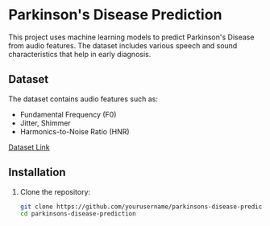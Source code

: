 # Parkinson's Disease Prediction

This project uses machine learning models to predict Parkinson's Disease from audio features. The dataset includes various speech and sound characteristics that help in early diagnosis.

## Dataset

The dataset contains audio features such as:

- Fundamental Frequency (F0)
- Jitter, Shimmer
- Harmonics-to-Noise Ratio (HNR)

[Dataset Link](https://archive.ics.uci.edu/ml/datasets/Parkinsons)

## Installation

1. Clone the repository:

   ```bash
   git clone https://github.com/yourusername/parkinsons-disease-prediction.git
   cd parkinsons-disease-prediction
